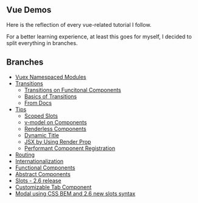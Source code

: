 ## Vue Demos

Here is the reflection of every vue-related tutorial I follow.

For a better learning experience, at least this goes for myself, I decided to split everything in branches.

## Branches

* [Vuex Namespaced Modules](https://github.com/Andrei0872/vue-pocket-reference/tree/vuex-namespaced-modules)
* [Transitions](https://github.com/Andrei0872/vue-pocket-reference/tree/transitions)
    * [Transitions on Funcitonal Components](https://github.com/Andrei0872/vue-pocket-reference/tree/transitions/src/components/Functional%20Components)
    * [Basics of Transitions](https://github.com/Andrei0872/vue-pocket-reference/tree/transitions/src/components/Basic%20Tranisitons)
    * [From Docs](https://github.com/Andrei0872/vue-pocket-reference/tree/transitions/src/components/From%20Docs)
* [Tips](https://github.com/Andrei0872/vue-pocket-reference/tree/tips)
    * [Scoped Slots](https://github.com/Andrei0872/vue-pocket-reference/tree/tips/src/components/Scoped%20Slots)
    * [v-model on Components](https://github.com/Andrei0872/vue-pocket-reference/tree/tips/src/components/v-model)
    * [Renderless Components](https://github.com/Andrei0872/vue-pocket-reference/tree/tips/src/components/Renderless%20Components)
    * [Dynamic Title](https://github.com/Andrei0872/vue-pocket-reference/tree/dynamic-title)
    * [JSX by Using Render Prop](https://github.com/Andrei0872/vue-pocket-reference/tree/render-props)
    * [Performant Component Registration](https://github.com/Andrei0872/vue-pocket-reference/tree/tips/src/components/Performat%20Component%20Registration)
* [Routing](https://github.com/Andrei0872/vue-pocket-reference/tree/routing)
* [Internationalization](https://github.com/Andrei0872/vue-pocket-reference/tree/i18n)
* [Functional Components](https://github.com/Andrei0872/vue-pocket-reference/tree/functional-components)
* [Abstract Components](https://github.com/Andrei0872/vue-pocket-reference/tree/abstract-components)
* [Slots - 2.6 release](https://github.com/Andrei0872/vue-pocket-reference/tree/2.6-features)
* [Customizable Tab Component](https://github.com/Andrei0872/vue-pocket-reference/tree/2.6-features)
* [Modal using CSS BEM and 2.6 new slots syntax](https://github.com/Andrei0872/vue-pocket-reference/tree/examples/src/views)
